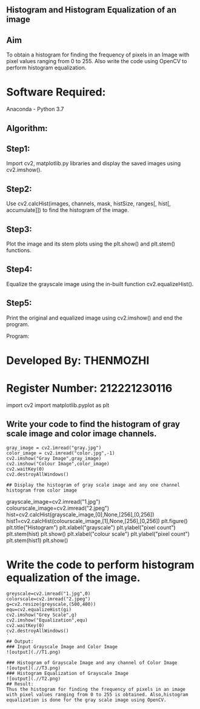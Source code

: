 ## Histogram and Histogram Equalization of an image
## Aim
To obtain a histogram for finding the frequency of pixels in an Image with pixel values ranging from 0 to 255. Also write the code using OpenCV to perform histogram equalization.

# Software Required:
Anaconda - Python 3.7

## Algorithm:
## Step1:
Import cv2, matplotlib.py libraries and display the saved images using cv2.imshow().

## Step2:
Use cv2.calcHist(images, channels, mask, histSize, ranges[, hist[, accumulate]]) to find the histogram of the image.

## Step3:
Plot the image and its stem plots using the plt.show() and plt.stem() functions.

## Step4:
Equalize the grayscale image using the in-built function cv2.equalizeHist().

## Step5:
Print the original and equalized image using cv2.imshow() and end the program.

Program:
# Developed By: THENMOZHI
# Register Number: 212221230116
import cv2
import matplotlib.pyplot as plt

 ## Write your code to find the histogram of gray scale image and color image channels.
~~~
gray_image = cv2.imread("gray.jpg")
color_image = cv2.imread("color.jpg",-1)
cv2.imshow("Gray Image",gray_image)
cv2.imshow("Colour Image",color_image)
cv2.waitKey(0)
cv2.destroyAllWindows()

## Display the histogram of gray scale image and any one channel histogram from color image
~~~
grayscale_image=cv2.imread("1.jpg")
colourscale_image=cv2.imread("2.jpeg")
hist=cv2.calcHist(grayscale_image,[0],None,[256],[0,256])
hist1=cv2.calcHist(colourscale_image,[1],None,[256],[0,256])
plt.figure()
plt.title("Histogram")
plt.xlabel("grayscale")
plt.ylabel("pixel count")
plt.stem(hist)
plt.show()
plt.xlabel("colour scale")
plt.ylabel("pixel count")
plt.stem(hist1)
plt.show()

# Write the code to perform histogram equalization of the image. 
~~~
greyscale=cv2.imread("1.jpg",0)
colorscale=cv2.imread("2.jpeg")
g=cv2.resize(greyscale,(500,400))
equ=cv2.equalizeHist(gi)
cv2.imshow("Grey Scale",g)
cv2.imshow("Equalization",equ)
cv2.waitKey(0)
cv2.destroyAllWindows()
`
## Output:
### Input Grayscale Image and Color Image
![output](.//T1.png)

### Histogram of Grayscale Image and any channel of Color Image
![output](.//T3.png)
### Histogram Equalization of Grayscale Image
![output](.//T2.png)
## Result: 
Thus the histogram for finding the frequency of pixels in an image with pixel values ranging from 0 to 255 is obtained. Also,histogram equalization is done for the gray scale image using OpenCV.

